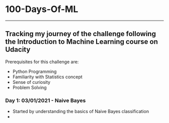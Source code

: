 # 100-Days-Of-ML 
--------------------
## Tracking my journey of the challenge following the Introduction to Machine Learning course on Udacity

Prerequisites for this challenge are:
- Python Programming
- Familiarity with Statistics concept
- Sense of curiosity 
- Problem Solving 

### Day 1: 03/01/2021 - Naive Bayes
- Started by understanding the basics of Naive Bayes classification 
- 
